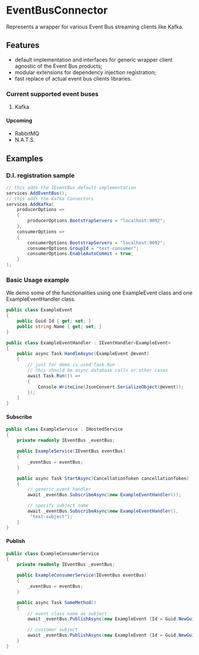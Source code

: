 # EventBusConnector

 Represents a wrapper for various Event Bus streaming clients like Kafka.
 ## Features
 
 - default implementation and interfaces for generic wrapper client agnostic of the Event Bus products;
 - modular extensions for dependency injection registration;
 - fast replace of actual event bus clients libraries.
  
### Current supported event buses
1. Kafka
#### Upcoming
- RabbitMQ
- N.A.T.S.

## Examples
### D.I. registration sample
```c#
// this adds the IEventBus default implementation
services.AddEventBus();
// this adds the Kafka Connectors
services.AddKafka(
	producerOptions => 
	{
		producerOptions.BootstrapServers = "localhost:9092";
	},
	consumerOptions => 
	{
		consumerOptions.BootstrapServers = "localhost:9092";
        consumerOptions.GroupId = "test-consumer";
        consumerOptions.EnableAutoCommit = true;
	}
);
```

### Basic Usage example
We demo some of the functionalities using one ExampleEvent class and one ExampleEventHandler class.
```c#
public class ExampleEvent
{
    public Guid Id { get; set; }
    public string Name { get; set; }
}

public class ExampleEventHandler : IEventHandler<ExampleEvent>
{
	public async Task HandleAsync(ExampleEvent @event)
	{
	    // just for demo is used Task.Run
	    // this should be async database calls or other cases
	    await Task.Run(() =>
	    {
	        Console.WriteLine(JsonConvert.SerializeObject(@event));
	    });
	}
}
```
 
#### Subscribe
```c#
public class ExampleService : IHostedService
{
    private readonly IEventBus _eventBus;

    public ExampleService(IEventBus eventBus)
    {
        _eventBus = eventBus;
    }

    public async Task StartAsync(CancellationToken cancellationToken)
    {
        // generic event handler
        await _eventBus.SubscribeAsync(new ExampleEventHandler());

        // specify subject name
        await _eventBus.SubscribeAsync(new ExampleEventHandler(),
         "test-subject");
    }
}
```
#### Publish
```c#
public class ExampleConsumerService
{
    private readonly IEventBus _eventBus;

    public ExampleConsumerService(IEventBus eventBus)
    {
        _eventBus = eventBus;
    }

    public async Task SomeMethod()
    {
        // event class name as subject
        await _eventBus.PublishAsync(new ExampleEvent {Id = Guid.NewGuid(), Name = "test"});

        // customer subject
        await _eventBus.PublishAsync(new ExampleEvent {Id = Guid.NewGuid(), Name = "test"}, "test-subject");
    }
}
```